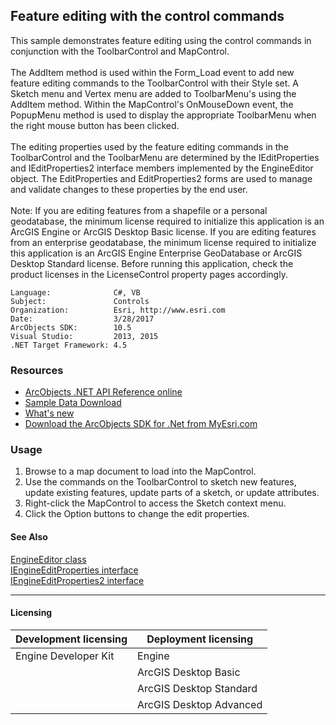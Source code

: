 ## Feature editing with the control commands

  <div xmlns="http://www.w3.org/1999/xhtml" xmlns:my="http://schemas.microsoft.com/office/infopath/2003/myXSD/2006-02-10T23:25:53">This sample demonstrates feature editing using the control commands in conjunction with the ToolbarControl and MapControl.</div>
  <div xmlns="http://www.w3.org/1999/xhtml" xmlns:my="http://schemas.microsoft.com/office/infopath/2003/myXSD/2006-02-10T23:25:53"> </div>
  <div xmlns="http://www.w3.org/1999/xhtml" xmlns:my="http://schemas.microsoft.com/office/infopath/2003/myXSD/2006-02-10T23:25:53">The AddItem method is used within the Form_Load event to add new feature editing commands to the ToolbarControl with their Style set. A Sketch menu and Vertex menu are added to ToolbarMenu's using the AddItem method. Within the MapControl's OnMouseDown event, the PopupMenu method is used to display the appropriate ToolbarMenu when the right mouse button has been clicked.</div>
  <div xmlns="http://www.w3.org/1999/xhtml" xmlns:my="http://schemas.microsoft.com/office/infopath/2003/myXSD/2006-02-10T23:25:53"> </div>
  <div xmlns="http://www.w3.org/1999/xhtml" xmlns:my="http://schemas.microsoft.com/office/infopath/2003/myXSD/2006-02-10T23:25:53">The editing properties used by the feature editing commands in the ToolbarControl and the ToolbarMenu are determined by the IEditProperties and IEditProperties2 interface members implemented by the EngineEditor object. The EditProperties and EditProperties2 forms are used to manage and validate changes to these properties by the end user.</div>
  <div xmlns="http://www.w3.org/1999/xhtml" xmlns:my="http://schemas.microsoft.com/office/infopath/2003/myXSD/2006-02-10T23:25:53"> </div>
  <div xmlns="http://www.w3.org/1999/xhtml" xmlns:my="http://schemas.microsoft.com/office/infopath/2003/myXSD/2006-02-10T23:25:53">Note: If you are editing features from a shapefile or a personal geodatabase, the minimum license required to initialize this application is an ArcGIS Engine or ArcGIS Desktop Basic license. If you are editing features from an enterprise geodatabase, the minimum license required to initialize this application is an ArcGIS Engine Enterprise GeoDatabase or ArcGIS Desktop Standard license. Before running this application, check the product licenses in the LicenseControl property pages accordingly. </div>  


<!-- TODO: Fill this section below with metadata about this sample-->
```
Language:              C#, VB
Subject:               Controls
Organization:          Esri, http://www.esri.com
Date:                  3/28/2017
ArcObjects SDK:        10.5
Visual Studio:         2013, 2015
.NET Target Framework: 4.5
```

### Resources

* [ArcObjects .NET API Reference online](http://desktop.arcgis.com/en/arcobjects/latest/net/webframe.htm)  
* [Sample Data Download](../../releases)  
* [What's new](http://desktop.arcgis.com/en/arcobjects/latest/net/webframe.htm#05247c04-bfd9-4e36-ae09-bc6e833c3b14.htm)  
* [Download the ArcObjects SDK for .Net from MyEsri.com](https://my.esri.com/)  

### Usage
1. Browse to a map document to load into the MapControl.   
1. Use the commands on the ToolbarControl to sketch new features, update existing features, update parts of a sketch, or update attributes.   
1. Right-click the MapControl to access the Sketch context menu.   
1. Click the Option buttons to change the edit properties.  







#### See Also  
[EngineEditor class](http://desktop.arcgis.com/search/?q=EngineEditor%20class&p=0&language=en&product=arcobjects-sdk-dotnet&version=&n=15&collection=help)  
[IEngineEditProperties interface](http://desktop.arcgis.com/search/?q=IEngineEditProperties%20interface&p=0&language=en&product=arcobjects-sdk-dotnet&version=&n=15&collection=help)  
[IEngineEditProperties2 interface](http://desktop.arcgis.com/search/?q=IEngineEditProperties2%20interface&p=0&language=en&product=arcobjects-sdk-dotnet&version=&n=15&collection=help)  


---------------------------------

#### Licensing  
| Development licensing | Deployment licensing | 
| ------------- | ------------- | 
| Engine Developer Kit | Engine |  
|  | ArcGIS Desktop Basic |  
|  | ArcGIS Desktop Standard |  
|  | ArcGIS Desktop Advanced |  


